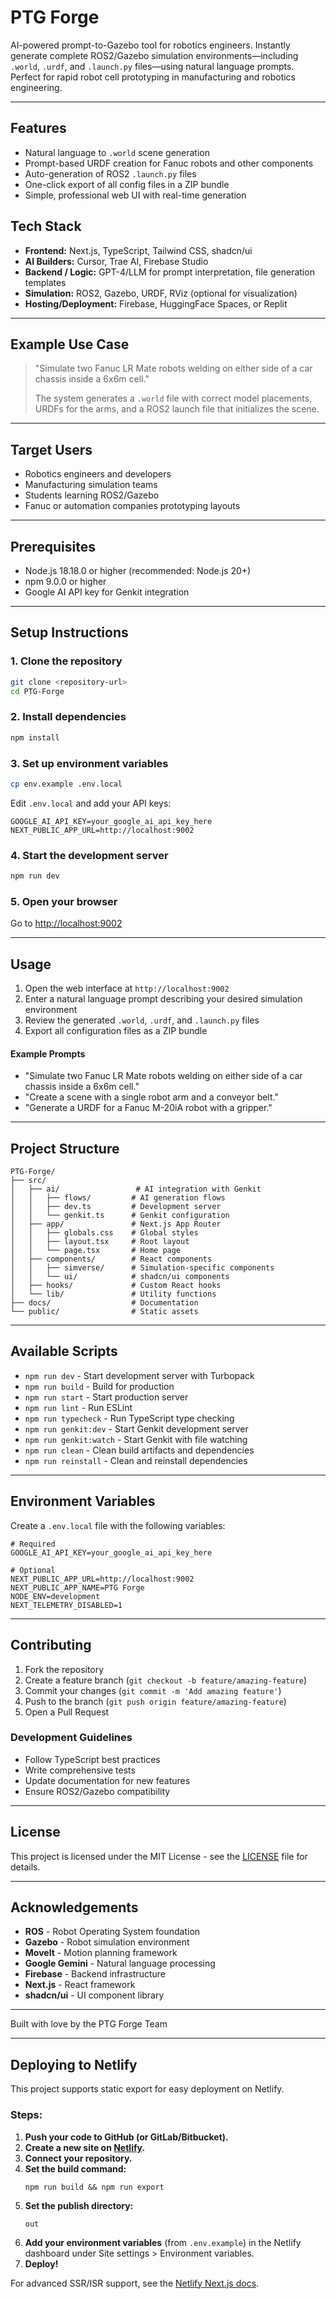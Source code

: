 # PTG Forge

AI-powered prompt-to-Gazebo tool for robotics engineers. Instantly generate complete ROS2/Gazebo simulation environments—including `.world`, `.urdf`, and `.launch.py` files—using natural language prompts. Perfect for rapid robot cell prototyping in manufacturing and robotics engineering.

---

## Features

- Natural language to `.world` scene generation
- Prompt-based URDF creation for Fanuc robots and other components
- Auto-generation of ROS2 `.launch.py` files
- One-click export of all config files in a ZIP bundle
- Simple, professional web UI with real-time generation

## Tech Stack

- **Frontend:** Next.js, TypeScript, Tailwind CSS, shadcn/ui
- **AI Builders:** Cursor, Trae AI, Firebase Studio
- **Backend / Logic:** GPT-4/LLM for prompt interpretation, file generation templates
- **Simulation:** ROS2, Gazebo, URDF, RViz (optional for visualization)
- **Hosting/Deployment:** Firebase, HuggingFace Spaces, or Replit

---

## Example Use Case

> "Simulate two Fanuc LR Mate robots welding on either side of a car chassis inside a 6x6m cell."
>
> The system generates a `.world` file with correct model placements, URDFs for the arms, and a ROS2 launch file that initializes the scene.

---

## Target Users

- Robotics engineers and developers
- Manufacturing simulation teams
- Students learning ROS2/Gazebo
- Fanuc or automation companies prototyping layouts

---

## Prerequisites

- Node.js 18.18.0 or higher (recommended: Node.js 20+)
- npm 9.0.0 or higher
- Google AI API key for Genkit integration

---

## Setup Instructions

### 1. Clone the repository

```bash
git clone <repository-url>
cd PTG-Forge
```

### 2. Install dependencies

```bash
npm install
```

### 3. Set up environment variables

```bash
cp env.example .env.local
```
Edit `.env.local` and add your API keys:

```env
GOOGLE_AI_API_KEY=your_google_ai_api_key_here
NEXT_PUBLIC_APP_URL=http://localhost:9002
```

### 4. Start the development server

```bash
npm run dev
```

### 5. Open your browser

Go to [http://localhost:9002](http://localhost:9002)

---

## Usage

1. Open the web interface at `http://localhost:9002`
2. Enter a natural language prompt describing your desired simulation environment
3. Review the generated `.world`, `.urdf`, and `.launch.py` files
4. Export all configuration files as a ZIP bundle

#### Example Prompts

- "Simulate two Fanuc LR Mate robots welding on either side of a car chassis inside a 6x6m cell."
- "Create a scene with a single robot arm and a conveyor belt."
- "Generate a URDF for a Fanuc M-20iA robot with a gripper."

---

## Project Structure

```
PTG-Forge/
├── src/
│   ├── ai/                 # AI integration with Genkit
│   │   ├── flows/         # AI generation flows
│   │   ├── dev.ts         # Development server
│   │   └── genkit.ts      # Genkit configuration
│   ├── app/               # Next.js App Router
│   │   ├── globals.css    # Global styles
│   │   ├── layout.tsx     # Root layout
│   │   └── page.tsx       # Home page
│   ├── components/        # React components
│   │   ├── simverse/      # Simulation-specific components
│   │   └── ui/            # shadcn/ui components
│   ├── hooks/             # Custom React hooks
│   └── lib/               # Utility functions
├── docs/                  # Documentation
└── public/                # Static assets
```

---

## Available Scripts

- `npm run dev` - Start development server with Turbopack
- `npm run build` - Build for production
- `npm run start` - Start production server
- `npm run lint` - Run ESLint
- `npm run typecheck` - Run TypeScript type checking
- `npm run genkit:dev` - Start Genkit development server
- `npm run genkit:watch` - Start Genkit with file watching
- `npm run clean` - Clean build artifacts and dependencies
- `npm run reinstall` - Clean and reinstall dependencies

---

## Environment Variables

Create a `.env.local` file with the following variables:

```env
# Required
GOOGLE_AI_API_KEY=your_google_ai_api_key_here

# Optional
NEXT_PUBLIC_APP_URL=http://localhost:9002
NEXT_PUBLIC_APP_NAME=PTG Forge
NODE_ENV=development
NEXT_TELEMETRY_DISABLED=1
```

---

## Contributing

1. Fork the repository
2. Create a feature branch (`git checkout -b feature/amazing-feature`)
3. Commit your changes (`git commit -m 'Add amazing feature'`)
4. Push to the branch (`git push origin feature/amazing-feature`)
5. Open a Pull Request

### Development Guidelines

- Follow TypeScript best practices
- Write comprehensive tests
- Update documentation for new features
- Ensure ROS2/Gazebo compatibility

---

## License

This project is licensed under the MIT License - see the [LICENSE](LICENSE) file for details.

---

## Acknowledgements

- **ROS** - Robot Operating System foundation
- **Gazebo** - Robot simulation environment
- **MoveIt** - Motion planning framework
- **Google Gemini** - Natural language processing
- **Firebase** - Backend infrastructure
- **Next.js** - React framework
- **shadcn/ui** - UI component library

---

Built with love by the PTG Forge Team

---

## Deploying to Netlify

This project supports static export for easy deployment on Netlify.

### Steps:

1. **Push your code to GitHub (or GitLab/Bitbucket).**
2. **Create a new site on [Netlify](https://app.netlify.com/).**
3. **Connect your repository.**
4. **Set the build command:**
   ```
   npm run build && npm run export
   ```
5. **Set the publish directory:**
   ```
   out
   ```
6. **Add your environment variables** (from `.env.example`) in the Netlify dashboard under Site settings > Environment variables.
7. **Deploy!**

For advanced SSR/ISR support, see the [Netlify Next.js docs](https://docs.netlify.com/integrations/frameworks/next-js/).

